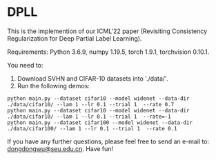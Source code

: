 # DPLL

This is the implemention of our ICML'22 paper (Revisiting Consistency Regularization for Deep Partial Label Learning).

Requirements: 
Python 3.6.9, 
numpy 1.19.5, 
torch 1.9.1,
torchvision 0.10.1.

You need to:
1. Download SVHN and CIFAR-10 datasets into './data/'.
2. Run the following demos:
```
python main.py --dataset cifar10 --model widenet --data-dir ./data/cifar10/ --lam 1 --lr 0.1 --trial 1  --rate 0.7
python main.py --dataset cifar10 --model widenet --data-dir ./data/cifar10/ --lam 1 --lr 0.1 --trial 1  --rate=-1
python main.py --dataset cifar100 --model widenet --data-dir ./data/cifar100/ --lam 1 --lr 0.1 --trial 1  --rate 0.1
```

If you have any further questions, please feel free to send an e-mail to: dongdongwu@seu.edu.cn. Have fun!
